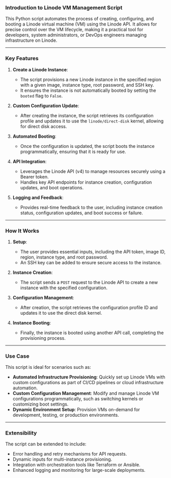 ### **Introduction to Linode VM Management Script**

This Python script automates the process of creating, configuring, and booting a Linode virtual machine (VM) using the Linode API. It allows for precise control over the VM lifecycle, making it a practical tool for developers, system administrators, or DevOps engineers managing infrastructure on Linode.

---

### **Key Features**

1. **Create a Linode Instance**:
   - The script provisions a new Linode instance in the specified region with a given image, instance type, root password, and SSH key.
   - It ensures the instance is not automatically booted by setting the `booted` flag to `False`.

2. **Custom Configuration Update**:
   - After creating the instance, the script retrieves its configuration profile and updates it to use the `linode/direct-disk` kernel, allowing for direct disk access.

3. **Automated Booting**:
   - Once the configuration is updated, the script boots the instance programmatically, ensuring that it is ready for use.

4. **API Integration**:
   - Leverages the Linode API (v4) to manage resources securely using a Bearer token.
   - Handles key API endpoints for instance creation, configuration updates, and boot operations.

5. **Logging and Feedback**:
   - Provides real-time feedback to the user, including instance creation status, configuration updates, and boot success or failure.

---

### **How It Works**

1. **Setup**:
   - The user provides essential inputs, including the API token, image ID, region, instance type, and root password.
   - An SSH key can be added to ensure secure access to the instance.

2. **Instance Creation**:
   - The script sends a `POST` request to the Linode API to create a new instance with the specified configuration.

3. **Configuration Management**:
   - After creation, the script retrieves the configuration profile ID and updates it to use the direct disk kernel.

4. **Instance Booting**:
   - Finally, the instance is booted using another API call, completing the provisioning process.

---

### **Use Case**

This script is ideal for scenarios such as:
- **Automated Infrastructure Provisioning**: Quickly set up Linode VMs with custom configurations as part of CI/CD pipelines or cloud infrastructure automation.
- **Custom Configuration Management**: Modify and manage Linode VM configurations programmatically, such as switching kernels or customizing boot settings.
- **Dynamic Environment Setup**: Provision VMs on-demand for development, testing, or production environments.

---

### **Extensibility**
The script can be extended to include:
- Error handling and retry mechanisms for API requests.
- Dynamic inputs for multi-instance provisioning.
- Integration with orchestration tools like Terraform or Ansible.
- Enhanced logging and monitoring for large-scale deployments.
